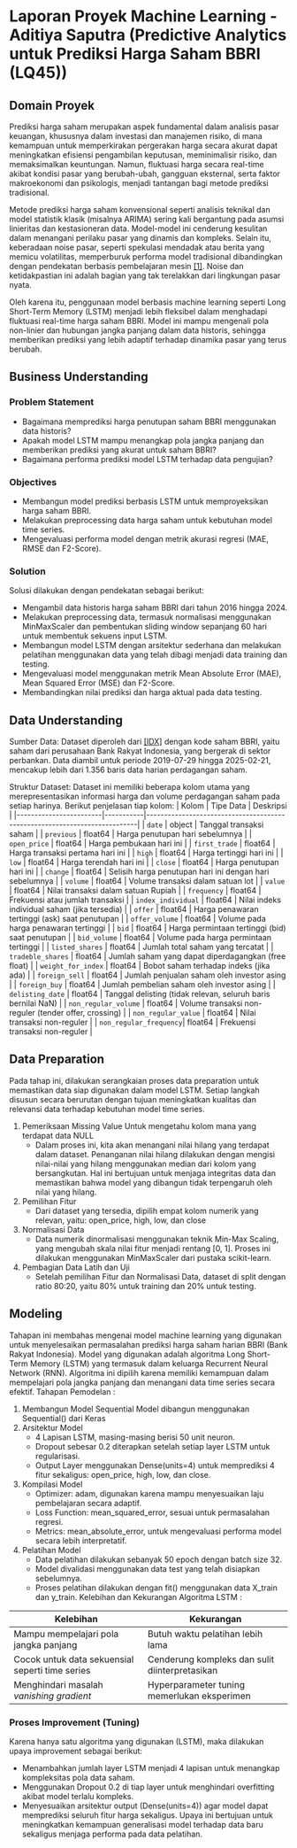 # Laporan Proyek Machine Learning - Aditiya Saputra (Predictive Analytics untuk Prediksi Harga Saham BBRI (LQ45))

## Domain Proyek

Prediksi harga saham merupakan aspek fundamental dalam analisis pasar keuangan, khususnya dalam investasi dan manajemen risiko, di mana kemampuan untuk memperkirakan pergerakan harga secara akurat dapat meningkatkan efisiensi pengambilan keputusan, meminimalisir risiko, dan memaksimalkan keuntungan. Namun, fluktuasi harga secara real-time akibat kondisi pasar yang berubah-ubah, gangguan eksternal, serta faktor makroekonomi dan psikologis, menjadi tantangan bagi metode prediksi tradisional.

Metode prediksi harga saham konvensional seperti analisis teknikal dan model statistik klasik (misalnya ARIMA) sering kali bergantung pada asumsi linieritas dan kestasioneran data. Model-model ini cenderung kesulitan dalam menangani perilaku pasar yang dinamis dan kompleks. Selain itu, keberadaan noise pasar, seperti spekulasi mendadak atau berita yang memicu volatilitas, memperburuk performa model tradisional dibandingkan dengan pendekatan berbasis pembelajaran mesin [[1]](https://journal.walisongo.ac.id/index.php/square/article/view/5626). Noise dan ketidakpastian ini adalah bagian yang tak terelakkan dari lingkungan pasar nyata.

Oleh karena itu, penggunaan model berbasis machine learning seperti Long Short-Term Memory (LSTM) menjadi lebih fleksibel dalam menghadapi fluktuasi real-time harga saham BBRI. Model ini mampu mengenali pola non-linier dan hubungan jangka panjang dalam data historis, sehingga memberikan prediksi yang lebih adaptif terhadap dinamika pasar yang terus berubah.

## Business Understanding
### Problem Statement
* Bagaimana memprediksi harga penutupan saham BBRI menggunakan data historis?
* Apakah model LSTM mampu menangkap pola jangka panjang dan memberikan prediksi yang akurat untuk saham BBRI?
* Bagaimana performa prediksi model LSTM terhadap data pengujian?

### Objectives
* Membangun model prediksi berbasis LSTM untuk memproyeksikan harga saham BBRI.
* Melakukan preprocessing data harga saham untuk kebutuhan model time series.
* Mengevaluasi performa model dengan metrik akurasi regresi (MAE, RMSE dan F2-Score).

### Solution
Solusi dilakukan dengan pendekatan sebagai berikut:
* Mengambil data historis harga saham BBRI dari tahun 2016 hingga 2024.
* Melakukan preprocessing data, termasuk normalisasi menggunakan MinMaxScaler dan pembentukan sliding window sepanjang 60 hari untuk membentuk sekuens input LSTM.
* Membangun model LSTM dengan arsitektur sederhana dan melakukan pelatihan menggunakan data yang telah dibagi menjadi data training dan testing.
* Mengevaluasi model menggunakan metrik Mean Absolute Error (MAE), Mean Squared Error (MSE) dan F2-Score.
* Membandingkan nilai prediksi dan harga aktual pada data testing.

## Data Understanding
Sumber Data: Dataset diperoleh dari [[IDX]](https://github.com/wildangunawan/Dataset-Saham-IDX/blob/master/Saham/LQ45/BBRI.csv) dengan kode saham BBRI, yaitu saham dari perusahaan Bank Rakyat Indonesia, yang bergerak di sektor perbankan. Data diambil untuk periode 2019-07-29 hingga 2025-02-21, mencakup lebih dari 1.356 baris data harian perdagangan saham.

Struktur Dataset: Dataset ini memiliki beberapa kolom utama yang merepresentasikan informasi harga dan volume perdagangan saham pada setiap harinya. Berikut penjelasan tiap kolom:
| Kolom                  | Tipe Data | Deskripsi                                                                 |
|------------------------|-----------|---------------------------------------------------------------------------|
| `date`                 | object    | Tanggal transaksi saham                                                   |
| `previous`             | float64   | Harga penutupan hari sebelumnya                                          |
| `open_price`           | float64   | Harga pembukaan hari ini                                                 |
| `first_trade`          | float64   | Harga transaksi pertama hari ini                                         |
| `high`                 | float64   | Harga tertinggi hari ini                                                 |
| `low`                  | float64   | Harga terendah hari ini                                                  |
| `close`                | float64   | Harga penutupan hari ini                                                 |
| `change`               | float64   | Selisih harga penutupan hari ini dengan hari sebelumnya                  |
| `volume`               | float64   | Volume transaksi dalam satuan lot                                        |
| `value`                | float64   | Nilai transaksi dalam satuan Rupiah                                      |
| `frequency`            | float64   | Frekuensi atau jumlah transaksi                                          |
| `index_individual`     | float64   | Nilai indeks individual saham (jika tersedia)                            |
| `offer`                | float64   | Harga penawaran tertinggi (ask) saat penutupan                           |
| `offer_volume`         | float64   | Volume pada harga penawaran tertinggi                                    |
| `bid`                  | float64   | Harga permintaan tertinggi (bid) saat penutupan                          |
| `bid_volume`           | float64   | Volume pada harga permintaan tertinggi                                   |
| `listed_shares`        | float64   | Jumlah total saham yang tercatat                                         |
| `tradeble_shares`      | float64   | Jumlah saham yang dapat diperdagangkan (free float)                      |
| `weight_for_index`     | float64   | Bobot saham terhadap indeks (jika ada)                                   |
| `foreign_sell`         | float64   | Jumlah penjualan saham oleh investor asing                               |
| `foreign_buy`          | float64   | Jumlah pembelian saham oleh investor asing                               |
| `delisting_date`       | float64   | Tanggal delisting (tidak relevan, seluruh baris bernilai NaN)            |
| `non_regular_volume`   | float64   | Volume transaksi non-reguler (tender offer, crossing)                    |
| `non_regular_value`    | float64   | Nilai transaksi non-reguler                                              |
| `non_regular_frequency`| float64   | Frekuensi transaksi non-reguler                                          |

## Data Preparation
Pada tahap ini, dilakukan serangkaian proses data preparation untuk memastikan data siap digunakan dalam model LSTM. Setiap langkah disusun secara berurutan dengan tujuan meningkatkan kualitas dan relevansi data terhadap kebutuhan model time series.
1. Pemeriksaan Missing Value Untuk mengetahu kolom mana yang terdapat data NULL
    * Dalam proses ini, kita akan menangani nilai hilang yang terdapat dalam dataset. Penanganan nilai hilang dilakukan dengan mengisi nilai-nilai yang hilang menggunakan median dari kolom yang bersangkutan. Hal ini  bertujuan      untuk menjaga integritas data dan memastikan bahwa model yang dibangun tidak terpengaruh oleh nilai yang hilang.
2. Pemilihan Fitur
    * Dari dataset yang tersedia, dipilih empat kolom numerik yang relevan, yaitu: open_price, high, low, dan close
3. Normalisasi Data
    * Data numerik dinormalisasi menggunakan teknik Min-Max Scaling, yang mengubah skala nilai fitur menjadi rentang [0, 1]. Proses ini dilakukan menggunakan MinMaxScaler dari pustaka scikit-learn.
4. Pembagian Data Latih dan Uji
    * Setelah pemilihan Fitur dan Normalisasi Data, dataset di split dengan ratio 80:20, yaitu 80% untuk training dan 20% untuk testing.

## Modeling
Tahapan ini membahas mengenai model machine learning yang digunakan untuk menyelesaikan permasalahan prediksi harga saham harian BBRI (Bank Rakyat Indonesia). Model yang digunakan adalah algoritma Long Short-Term Memory (LSTM) yang termasuk dalam keluarga Recurrent Neural Network (RNN). Algoritma ini dipilih karena memiliki kemampuan dalam mempelajari pola jangka panjang dan menangani data time series secara efektif.
Tahapan Pemodelan : 
1. Membangun Model Sequential Model dibangun menggunakan Sequential() dari Keras
2. Arsitektur Model
   * 4 Lapisan LSTM, masing-masing berisi 50 unit neuron.
   * Dropout sebesar 0.2 diterapkan setelah setiap layer LSTM untuk regularisasi.
   * Output Layer menggunakan Dense(units=4) untuk memprediksi 4 fitur sekaligus: open_price, high, low, dan close.
3. Kompilasi Model
   * Optimizer: adam, digunakan karena mampu menyesuaikan laju pembelajaran secara adaptif.
   * Loss Function: mean_squared_error, sesuai untuk permasalahan regresi.
   * Metrics: mean_absolute_error, untuk mengevaluasi performa model secara lebih interpretatif.
4. Pelatihan Model
   * Data pelatihan dilakukan sebanyak 50 epoch dengan batch size 32.
   * Model divalidasi menggunakan data test yang telah disiapkan sebelumnya.
   * Proses pelatihan dilakukan dengan fit() menggunakan data X_train dan y_train.
Kelebihan dan Kekurangan Algoritma LSTM :

| Kelebihan                                             | Kekurangan                                          |
|-------------------------------------------------------|-----------------------------------------------------|
| Mampu mempelajari pola jangka panjang                | Butuh waktu pelatihan lebih lama                   |
| Cocok untuk data sekuensial seperti time series      | Cenderung kompleks dan sulit diinterpretasikan     |
| Menghindari masalah *vanishing gradient*             | Hyperparameter tuning memerlukan eksperimen        |

### Proses Improvement (Tuning)
Karena hanya satu algoritma yang digunakan (LSTM), maka dilakukan upaya improvement sebagai berikut:
* Menambahkan jumlah layer LSTM menjadi 4 lapisan untuk menangkap kompleksitas pola data saham.
* Menggunakan Dropout 0.2 di tiap layer untuk menghindari overfitting akibat model terlalu kompleks.
* Menyesuaikan arsitektur output (Dense(units=4)) agar model dapat memprediksi seluruh fitur harga sekaligus.
Upaya ini bertujuan untuk meningkatkan kemampuan generalisasi model terhadap data baru sekaligus menjaga performa pada data pelatihan.


